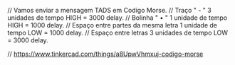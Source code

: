 // Vamos enviar a mensagem TADS em Codigo Morse.
// Traço " - " 3 unidades de tempo HIGH = 3000 delay.
// Bolinha " • " 1 unidade de tempo HIGH = 1000 delay.
// Espaço entre partes da mesma letra 1 unidade de tempo LOW = 1000 delay.
// Espaço entre letras 3 unidades de tempo LOW = 3000 delay.

// https://www.tinkercad.com/things/a8UpwVhmxuj-codigo-morse
